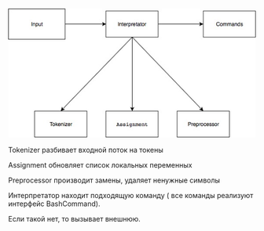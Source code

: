 ![](Hw01.jpg)

Tokenizer разбивает входной поток на токены

Assignment обновляет список локальных переменных

Preprocessor производит замены, удаляет ненужные символы

Интерпретатор находит подходящую команду ( все команды реализуют интерфейс BashCommand). 

Если такой нет, то вызывает внешнюю.
